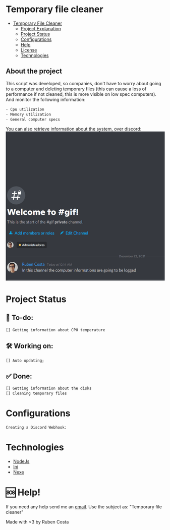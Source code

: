 # Temporary file cleaner

- [Temporary File Cleaner](#-Temporary-file-cleaner)
    - [Project Explanation](#about-the-project)
    - [Project Status](#[project-status)
    - [Configurations](#configurations)
    - [Help](#sos-help)
    - [License](#license)
    - [Technologies](#links)



## About the project
This script was developed, so companies, don't have to worry about going to a computer and deleting temporary files (this can cause a loss of performance if not cleaned, this is more visible on low spec computers). And monitor the following information:

    - Cpu utilization
    - Memory utilization
    - General computer specs

You can also retrieve information about the system, over discord:
<br>
<img src="./assets/discord_logging.gif">

# Project Status
## 📃 To-do: 
    [] Getting information about CPU temperature
## 🛠️ Working on:
    [] Auto updating;

## ✅ Done: 
    [] Getting information about the disks
    [] Cleaning temporary files

# Configurations
    Creating a Discord Webhook:

<!-- - Create a webhook
- Go into config.ini file and assign the values, (inside the file there's an explanation about every setting)
- Download all the packages using `npm install`, use `npm build` to make an executable with nexe. (Caution: Some antivirus will flag it as a virus. Why? You may ask. Response: It removes OS folders, specifically temporary folders: ["temp", "%temp%", "prefetch"], so don't worry!)
- Optional:
    - Go to task scheduler: 
    - Click on: "Create Task"
    - Name the task something knowledgeable: e.g. "Monitor computer task"
    - Click on the "Triggers" tab
    - Use the default: "On schedule"
    - Change the start hour, so you are sure that at that time someone is using the computer, (if you want, use: "Repeat task every:", so the task will run itself). Click OK
    - Then go to the "Actions" tab, click on "New", leave everything as default, just change on "Program/script" to the .exe file directory
    - Then click "OK"
    - Then click "OK" again and close task manager (The program should run on the defined schedule)## Pre-requisites:
- Recommended having a discord server, to receive the data;   
- Then you are going to receive the data to the discord! -->


# Technologies
- [NodeJs](https://nodejs.org/)
- [Ini](https://www.npmjs.com/package/ini)
- [Nexe](https://github.com/nexe/nexe)

# 🆘 Help!

If you need any help send me an [email](mailto:rubenlavoscosta@gmail.com). Use the subject as: "Temporary file cleaner"

Made with <3 by Ruben Costa
